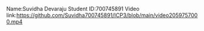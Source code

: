 Name:Suvidha Devaraju
Student ID:700745891
Video link:https://github.com/Suvidha700745891/ICP3/blob/main/video2059757000.mp4
